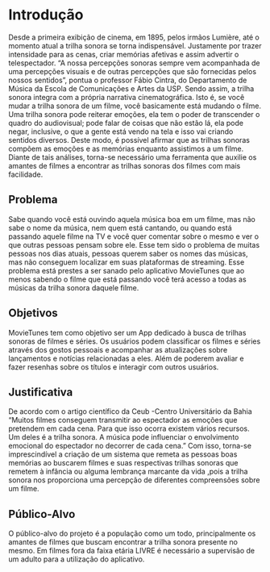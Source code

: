 # Introdução

 Desde a primeira exibição de cinema, em 1895, pelos irmãos Lumière, até o momento atual a trilha sonora se torna indispensável. Justamente por trazer intensidade para as cenas, criar memórias afetivas e assim advertir o telespectador. “A nossa percepções sonoras sempre vem acompanhada de uma percepções visuais e de outras percepções que são fornecidas pelos nossos sentidos”, pontua o professor Fábio Cintra, do Departamento de Música da Escola de Comunicações e Artes da USP.
 Sendo assim, a trilha sonora integra com a própria narrativa cinematográfica. Isto é, se você mudar a trilha sonora de um filme, você basicamente está mudando o filme. Uma trilha sonora pode reiterar emoções, ela tem o poder de transcender o quadro do audiovisual; pode falar de coisas que não estão lá, ela pode negar, inclusive, o que a gente está vendo na tela e isso vai criando sentidos diversos. Deste modo, é possível afirmar que as trilhas sonoras compõem as emoções e as memórias enquanto assistimos a um filme. 
 Diante de tais análises, torna-se necessário uma ferramenta que auxilie os amantes de filmes a encontrar as trilhas sonoras dos filmes com mais facilidade.


## Problema
Sabe quando você está ouvindo aquela música boa em um filme, mas não sabe o nome da música, nem quem está cantando, ou quando está passando aquele filme na TV e você quer comentar sobre o mesmo e ver o que outras pessoas pensam sobre ele. Esse tem sido o problema de muitas pessoas nos dias atuais, pessoas querem saber os nomes das músicas, mas não conseguem localizar em suas plataformas de streaming. Esse problema está prestes a ser sanado pelo aplicativo MovieTunes que ao menos sabendo o filme que está passando você terá acesso a todas as músicas da trilha sonora daquele filme.

## Objetivos

MovieTunes tem como objetivo ser um App dedicado à busca de trilhas sonoras de filmes e séries. Os usuários podem classificar os filmes e séries através dos gostos pessoais e acompanhar as atualizações sobre lançamentos e notícias relacionadas a eles. Além de poderem avaliar e fazer resenhas sobre os títulos e interagir com outros usuários. 

## Justificativa


De acordo com o artigo científico da Ceub -Centro Universitário da Bahia  “Muitos filmes conseguem transmitir ao espectador as emoções que pretendem em cada cena. Para que isso ocorra existem vários recursos. Um deles é a trilha sonora. A música pode influenciar o envolvimento emocional do espectador no decorrer de cada cena.”  Com isso, torna-se imprescindível a criação de um sistema que remeta as pessoas boas memórias  ao  buscarem filmes e suas respectivas trilhas sonoras que remetem à infância ou alguma lembrança marcante da vida ,pois a trilha sonora nos proporciona uma percepção de diferentes compreensões sobre um filme.

## Público-Alvo


O público-alvo do projeto é a população como um todo, principalmente os amantes de filmes que buscam encontrar a trilha sonora presente no mesmo. Em filmes fora da faixa etária LIVRE  é necessário a supervisão de um adulto para a utilização do aplicativo.
